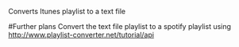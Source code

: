 Converts Itunes playlist to a text file

#Further plans
Convert the text file playlist to a spotify playlist using
http://www.playlist-converter.net/tutorial/api
